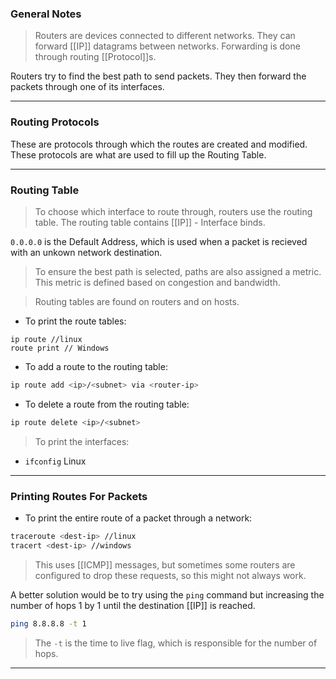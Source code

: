 
### General Notes

> Routers are devices connected to different networks.
> They can forward [[IP]] datagrams between networks.
> Forwarding is done through routing [[Protocol]]s.

Routers try to find the best path to send packets. They then forward the packets through one of its interfaces.

---
### Routing Protocols

These are protocols through which the routes are created and modified. These protocols are what are used to fill up the Routing Table.

---
### Routing Table

> To choose which interface to route through, routers use the routing table.
> The routing table contains [[IP]] - Interface binds.

`0.0.0.0` is the Default Address, which is used when a packet is recieved with an unkown network destination.

> To ensure the best path is selected, paths are also assigned a metric. This metric is defined based on congestion and bandwidth.

> Routing tables are found on routers and on hosts.

* To print the route tables: 
```
ip route //linux
route print // Windows
```

* To add a route to the routing table:
```bash
ip route add <ip>/<subnet> via <router-ip>
```

* To delete a route from the routing table:
```bash
ip route delete <ip>/<subnet>
```

> To print the interfaces:
* `ifconfig` Linux

---
### Printing Routes For Packets

* To print the entire route of a packet through a network:
```bash
traceroute <dest-ip> //linux
tracert <dest-ip> //windows
```
> This uses [[ICMP]] messages, but sometimes some routers are configured to drop these requests, so this might not always work.

A better solution would be to try using the `ping` command but increasing the number of hops 1 by 1 until the destination [[IP]] is reached.

```bash
ping 8.8.8.8 -t 1
```
> The `-t` is the time to live flag, which is responsible for the number of hops.

---
